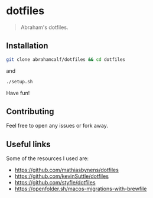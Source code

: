 # dotfiles

> Abraham's dotfiles.

## Installation

```sh
git clone abrahamcalf/dotfiles && cd dotfiles
```

and 

```sh
./setup.sh
```

Have fun!
## Contributing

Feel free to open any issues or fork away.

## Useful links

Some of the resources I used are:

- https://github.com/mathiasbynens/dotfiles
- https://github.com/kevinSuttle/dotfiles
- https://github.com/styfle/dotfiles
- https://openfolder.sh/macos-migrations-with-brewfile
